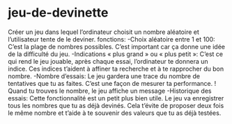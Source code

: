 # jeu-de-devinette
Créer un jeu dans lequel l’ordinateur choisit un nombre aléatoire et l’utilisateur tente de le deviner.
fonctions:
-Choix aléatoire entre 1 et 100: C’est la plage de nombres possibles. C’est important car ça donne une idée de la difficulté du jeu.
-Indications « plus grand » ou « plus petit »: C’est ce qui rend le jeu jouable, après chaque essai, l’ordinateur te donnera un indice. Ces indices t’aident à affiner ta recherche et à te rapprocher du bon nombre.
-Nombre d’essais: Le jeu gardera une trace du nombre de tentatives que tu as faites. C’est une façon de mesurer ta performance. ! Quand tu trouves le nombre, le jeu affiche un message 
-Historique des essais: Cette fonctionnalité est un petit plus bien utile. Le jeu va enregistrer tous les nombres que tu as déjà devinés. Cela t’évite de proposer deux fois le même nombre et t’aide à te souvenir des valeurs que tu as déjà testées.
